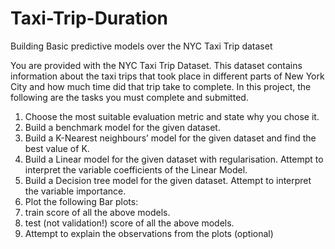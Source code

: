 # Taxi-Trip-Duration
Building Basic predictive models over the NYC Taxi Trip  dataset


You are provided with the NYC Taxi Trip Dataset. This dataset contains information about the taxi trips 
that took place in different parts of New York City and how much time did that trip take to complete.
In this project, the following are the tasks you must complete and submitted.
1. Choose the most suitable evaluation metric and state why you chose it.
2. Build a benchmark model for the given dataset.
3. Build a K-Nearest neighbours’ model for the given dataset and find the best value of 
K.
4. Build a Linear model for the given dataset with regularisation. Attempt to interpret 
the variable coefficients of the Linear Model.
5. Build a Decision tree model for the given dataset. Attempt to interpret the variable 
importance.
6. Plot the following Bar plots:
0. train score of all the above models.
1. test (not validation!) score of all the above models.
2. Attempt to explain the observations from the plots (optional)
